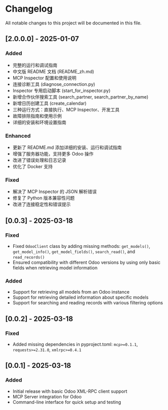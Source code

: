 # Changelog

All notable changes to this project will be documented in this file.

## [2.0.0.0] - 2025-01-07

### Added

- 完整的运行和调试指南
- 中文版 README 文档 (README_zh.md)
- MCP Inspector 配置和使用说明
- 连接诊断工具 (diagnose_connection.py)
- Inspector 专用启动脚本 (start_for_inspector.py)
- 新增合作伙伴搜索工具 (search_partner, search_partner_by_name)
- 新增日历创建工具 (create_calendar)
- 三种运行方式：直接执行、MCP Inspector、开发工具
- 故障排除指南和使用示例
- 详细的安装和环境设置指南

### Enhanced

- 更新了 README.md 添加详细的安装、运行和调试指南
- 增强了服务器功能，支持更多 Odoo 操作
- 改进了错误处理和日志记录
- 优化了 Docker 支持

### Fixed

- 解决了 MCP Inspector 的 JSON 解析错误
- 修复了 Python 版本兼容性问题
- 改进了连接稳定性和错误提示

## [0.0.3] - 2025-03-18

### Fixed

- Fixed `OdooClient` class by adding missing methods: `get_models()`, `get_model_info()`, `get_model_fields()`, `search_read()`, and `read_records()`
- Ensured compatibility with different Odoo versions by using only basic fields when retrieving model information

### Added

- Support for retrieving all models from an Odoo instance
- Support for retrieving detailed information about specific models
- Support for searching and reading records with various filtering options

## [0.0.2] - 2025-03-18

### Fixed

- Added missing dependencies in pyproject.toml: `mcp>=0.1.1`, `requests>=2.31.0`, `xmlrpc>=0.4.1`

## [0.0.1] - 2025-03-18

### Added

- Initial release with basic Odoo XML-RPC client support
- MCP Server integration for Odoo
- Command-line interface for quick setup and testing

